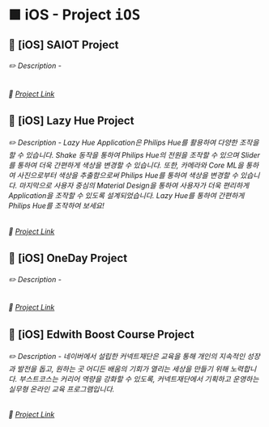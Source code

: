 # ■ iOS - Project <kbd>iOS</kbd>

## 📣 [iOS] SAIOT Project

###### ✏️ Description - 

###### 🚀 [Project Link](https://github.com/ChangYeop-Yang/Activity-CapstoneDesignProject-2)

## 📣 [iOS] Lazy Hue Project

###### ✏️ Description - Lazy Hue Application은 Philips Hue를 활용하여 다양한 조작을 할 수 있습니다. Shake 동작을 통하여 Philips Hue의 전원을 조작할 수 있으며 Slider를 통하여 더욱 간편하게 색상을 변경할 수 있습니다. 또한, 카메라와 Core ML을 통하여 사진으로부터 색상을 추출함으로써 Philips Hue를 통하여 색상을 변경할 수 있습니다. 마지막으로 사용자 중심의 Material Design을 통하여 사용자가 더욱 편리하게 Application을 조작할 수 있도록 설계되었습니다. Lazy Hue를 통하여 간편하게 Philips Hue를 조작하여 보세요!

###### 🚀 [Project Link](https://github.com/ChangYeop-Yang/IOS-LazyHue)

## 📣 [iOS] OneDay Project

###### ✏️ Description - 

###### 🚀 [Project Link](https://github.com/ChangYeop-Yang/IOS-OneDay)

## 📣 [iOS] Edwith Boost Course Project

###### ✏️ Description - 네이버에서 설립한 커넥트재단은 교육을 통해 개인의 지속적인 성장과 발전을 돕고, 원하는 곳 어디든 배움의 기회가 열리는 세상을 만들기 위해 노력합니다. 부스트코스는 커리어 역량을 강화할 수 있도록, 커넥트재단에서 기획하고 운영하는 실무형 온라인 교육 프로그램입니다.

###### 🚀 [Project Link](https://dev-dream-world.tistory.com/47)
